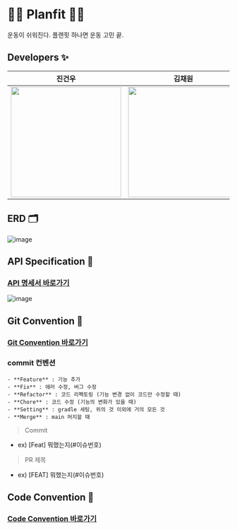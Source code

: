 # 💪🏻 Planfit 💪🏻
운동이 쉬워진다. 플랜핏 하나면 운동 고민 끝.

## Developers ✨
| 진건우                                                                                                          | 김채원        | 곽성준        |
|--------------------------------------------------------------------------------------------------------------|------------|------------|
| <img src="https://github.com/NOW-SOPT-APP3-PlanFit/PlanFit-SERVER/assets/113420297/2429c788-127d-455e-9ef8-babc7caf15bc" width="250"> | <img src="https://github.com/NOW-SOPT-APP3-PlanFit/PlanFit-SERVER/assets/113420297/4cdd2aa8-5d72-4052-8391-8755028950e1" width="250"> | <img src="https://github.com/NOW-SOPT-APP3-PlanFit/PlanFit-SERVER/assets/113420297/3ef42241-bf76-4e8a-a0a2-dbea9bcf5902" width="250"> |


## ERD 🗂️
![image](https://github.com/NOW-SOPT-APP3-PlanFit/PlanFit-SERVER/assets/113420297/7419007a-2f3c-4309-9ff0-37c4dd0c6b17)

## API Specification 📜
### [API 명세서 바로가기](https://www.notion.so/sopt-official/94a128e2d9a1469e9d2c05a040481397?v=4ab2983f89474a3fae37f1d216001634&pvs=4) <br>

![image](https://github.com/NOW-SOPT-APP3-PlanFit/PlanFit-SERVER/assets/113420297/c8100f12-79da-43d0-a9b2-076ee0efd6b5) <br>

## Git Convention 🔗
### [Git Convention 바로가기](https://www.notion.so/3-5509c144adaf437a956d68a03d392b1f?pvs=4#d46d255ee4fc4bf396b1c791a916d8c0) <br>


### commit 컨벤션

```
- **Feature** : 기능 추가
- **Fix** : 에러 수정, 버그 수정
- **Refactor** : 코드 리펙토링 (기능 변경 없이 코드만 수정할 때)
- **Chore** : 코드 수정 (기능의 변화가 있을 때)
- **Setting** : gradle 세팅, 위의 것 이외에 거의 모든 것
- **Merge** : main 머지할 때
```

> Commit
>
- ex) [Feat] 뭐했는지(#이슈번호)

> PR 제목
>
- ex) [FEAT] 뭐했는지(#이슈번호)

## Code Convention 🔗
### [Code Convention 바로가기](https://www.notion.so/3-5509c144adaf437a956d68a03d392b1f?pvs=4#25f2f56c6da746be99f790c9c54604d6) <br>
